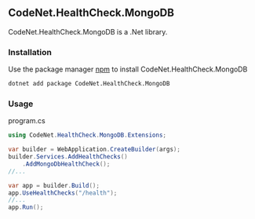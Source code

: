 ## CodeNet.HealthCheck.MongoDB

CodeNet.HealthCheck.MongoDB is a .Net library.

### Installation

Use the package manager [npm](https://www.nuget.org/packages/CodeNet.HealthCheck.MongoDB/) to install CodeNet.HealthCheck.MongoDB

```bash
dotnet add package CodeNet.HealthCheck.MongoDB
```

### Usage
program.cs
```csharp
using CodeNet.HealthCheck.MongoDB.Extensions;

var builder = WebApplication.CreateBuilder(args);
builder.Services.AddHealthChecks()
    .AddMongoDbHealthCheck();
//...

var app = builder.Build();
app.UseHealthChecks("/health");
//...
app.Run();
```